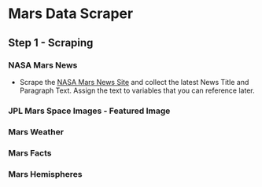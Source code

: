 # Mars Data Scraper

## Step 1 - Scraping



### NASA Mars News

* Scrape the [NASA Mars News Site](https://mars.nasa.gov/news/) and collect the latest News Title and Paragraph Text. Assign the text to variables that you can reference later.


### JPL Mars Space Images - Featured Image

### Mars Weather

### Mars Facts

### Mars Hemispheres
